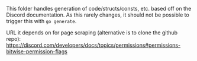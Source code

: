 This folder handles generation of code/structs/consts, etc. based off on the Discord documentation.
As this rarely changes, it should not be possible to trigger this with `go generate`.


URL it depends on for page scraping (alternative is to clone the github repo):
https://discord.com/developers/docs/topics/permissions#permissions-bitwise-permission-flags